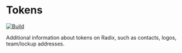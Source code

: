 # Tokens
[![Build](https://github.com/Radix-Live/tokens/actions/workflows/node.js.yml/badge.svg?branch=main)](https://github.com/Radix-Live/tokens/actions/workflows/node.js.yml)

Additional information about tokens on Radix, such as contacts, logos, team/lockup addresses.
